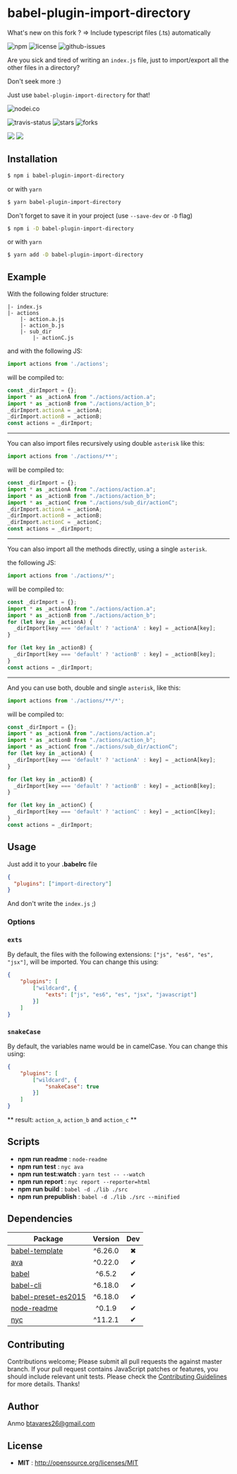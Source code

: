 # babel-plugin-import-directory

What's new on this fork ?
=> Include typescript files (.ts) automatically

![npm](https://img.shields.io/npm/v/babel-plugin-import-directory.svg) ![license](https://img.shields.io/npm/l/babel-plugin-import-directory.svg) ![github-issues](https://img.shields.io/github/issues/Anmo/babel-plugin-import-directory.svg)

Are you sick and tired of writing an `index.js` file, just to import/export all the other files in a directory?

Don't seek more :)

Just use `babel-plugin-import-directory` for that!

![nodei.co](https://nodei.co/npm/babel-plugin-import-directory.png?downloads=true&downloadRank=true&stars=true)

![travis-status](https://img.shields.io/travis/Anmo/babel-plugin-import-directory.svg)
![stars](https://img.shields.io/github/stars/Anmo/babel-plugin-import-directory.svg)
![forks](https://img.shields.io/github/forks/Anmo/babel-plugin-import-directory.svg)

![](https://david-dm.org/Anmo/babel-plugin-import-directory/status.svg)
![](https://david-dm.org/Anmo/babel-plugin-import-directory/dev-status.svg)

## Installation

```sh
$ npm i babel-plugin-import-directory
```
or with `yarn`
```sh
$ yarn babel-plugin-import-directory
```

Don't forget to save it in your project (use `--save-dev` or `-D` flag)

```sh
$ npm i -D babel-plugin-import-directory
```
or with `yarn`
```sh
$ yarn add -D babel-plugin-import-directory
```

## Example

With the following folder structure:

```
|- index.js
|- actions
    |- action.a.js
    |- action_b.js
    |- sub_dir
        |- actionC.js
```

and with the following JS:

```javascript
import actions from './actions';
```

will be compiled to:

```javascript
const _dirImport = {};
import * as _actionA from "./actions/action.a";
import * as _actionB from "./actions/action_b";
_dirImport.actionA = _actionA;
_dirImport.actionB = _actionB;
const actions = _dirImport;
```

---

You can also import files recursively using double `asterisk` like this:
```javascript
import actions from './actions/**';
```
will be compiled to:

```javascript
const _dirImport = {};
import * as _actionA from "./actions/action.a";
import * as _actionB from "./actions/action_b";
import * as _actionC from "./actions/sub_dir/actionC";
_dirImport.actionA = _actionA;
_dirImport.actionB = _actionB;
_dirImport.actionC = _actionC;
const actions = _dirImport;
```

---

You can also import all the methods directly, using a single `asterisk`.

the following JS:

```javascript
import actions from './actions/*';
```

will be compiled to:

```javascript
const _dirImport = {};
import * as _actionA from "./actions/action.a";
import * as _actionB from "./actions/action_b";
for (let key in _actionA) {
  _dirImport[key === 'default' ? 'actionA' : key] = _actionA[key];
}

for (let key in _actionB) {
  _dirImport[key === 'default' ? 'actionB' : key] = _actionB[key];
}
const actions = _dirImport;
```

---

And you can use both, double and single `asterisk`, like this:
```javascript
import actions from './actions/**/*';
```

will be compiled to:

```javascript
const _dirImport = {};
import * as _actionA from "./actions/action.a";
import * as _actionB from "./actions/action_b";
import * as _actionC from "./actions/sub_dir/actionC";
for (let key in _actionA) {
  _dirImport[key === 'default' ? 'actionA' : key] = _actionA[key];
}

for (let key in _actionB) {
  _dirImport[key === 'default' ? 'actionB' : key] = _actionB[key];
}

for (let key in _actionC) {
  _dirImport[key === 'default' ? 'actionC' : key] = _actionC[key];
}
const actions = _dirImport;
```

## Usage

Just add it to your **.babelrc** file

```json
{
  "plugins": ["import-directory"]
}
```

And don't write the `index.js` ;)

### Options

### `exts`
By default, the files with the following extensions: `["js", "es6", "es", "jsx"]`, will be imported. You can change this using:

```json
{
    "plugins": [
        ["wildcard", {
            "exts": ["js", "es6", "es", "jsx", "javascript"]
        }]
    ]
}
```

### `snakeCase`
By default, the variables name would be in camelCase. You can change this using:

```json
{
    "plugins": [
        ["wildcard", {
            "snakeCase": true
        }]
    ]
}
```
** result: `action_a`, `action_b` and `action_c` **


## Scripts

 - **npm run readme** : `node-readme`
 - **npm run test** : `nyc ava`
 - **npm run test:watch** : `yarn test -- --watch`
 - **npm run report** : `nyc report --reporter=html`
 - **npm run build** : `babel -d ./lib ./src`
 - **npm run prepublish** : `babel -d ./lib ./src --minified`

## Dependencies

Package | Version | Dev
--- |:---:|:---:
[babel-template](https://www.npmjs.com/package/babel-template) | ^6.26.0 | ✖
[ava](https://www.npmjs.com/package/ava) | ^0.22.0 | ✔
[babel](https://www.npmjs.com/package/babel) | ^6.5.2 | ✔
[babel-cli](https://www.npmjs.com/package/babel-cli) | ^6.18.0 | ✔
[babel-preset-es2015](https://www.npmjs.com/package/babel-preset-es2015) | ^6.18.0 | ✔
[node-readme](https://www.npmjs.com/package/node-readme) | ^0.1.9 | ✔
[nyc](https://www.npmjs.com/package/nyc) | ^11.2.1 | ✔


## Contributing

Contributions welcome; Please submit all pull requests the against master branch. If your pull request contains JavaScript patches or features, you should include relevant unit tests. Please check the [Contributing Guidelines](contributng.md) for more details. Thanks!

## Author

Anmo <btavares26@gmail.com>

## License

 - **MIT** : http://opensource.org/licenses/MIT
